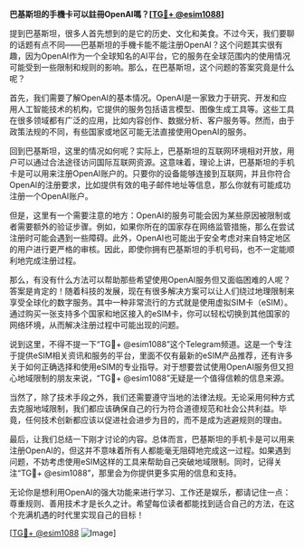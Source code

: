 **巴基斯坦的手機卡可以註冊OpenAI嗎？[[TG💪+ @esim1088](https://t.me/s/esim1088)]**

提到巴基斯坦，很多人首先想到的是它的历史、文化和美食。不过今天，我们要聊的话题有点不同——巴基斯坦的手機卡能不能注册OpenAI？这个问题其实很有趣，因为OpenAI作为一个全球知名的AI平台，它的服务在全球范围内的使用情况可能受到一些限制和规则的影响。那么，在巴基斯坦，这个问题的答案究竟是什么呢？

首先，我们需要了解OpenAI的基本情况。OpenAI是一家致力于研究、开发和应用人工智能技术的机构，它提供的服务包括语言模型、图像生成工具等。这些工具在很多领域都有广泛的应用，比如内容创作、数据分析、客户服务等。然而，由于政策法规的不同，有些国家或地区可能无法直接使用OpenAI的服务。

回到巴基斯坦，这里的情况如何呢？实际上，巴基斯坦的互联网环境相对开放，用户可以通过合法途径访问国际互联网资源。这意味着，理论上讲，巴基斯坦的手机卡是可以用来注册OpenAI账户的。只要你的设备能够连接到互联网，并且你符合OpenAI的注册要求，比如提供有效的电子邮件地址等信息，那么你就有可能成功注册一个OpenAI账户。

但是，这里有一个需要注意的地方：OpenAI的服务可能会因为某些原因被限制或者需要额外的验证步骤。例如，如果你所在的国家存在网络监管措施，那么在尝试注册时可能会遇到一些障碍。此外，OpenAI也可能出于安全考虑对来自特定地区的用户进行更严格的审核。因此，即使你拥有巴基斯坦的手机号码，也不一定能顺利地完成注册过程。

那么，有没有什么方法可以帮助那些希望使用OpenAI服务但又面临困难的人呢？答案是肯定的！随着科技的发展，现在有很多解决方案可以让人们绕过地理限制来享受全球化的数字服务。其中一种非常流行的方式就是使用虚拟SIM卡（eSIM）。通过购买一张支持多个国家和地区接入的eSIM卡，你可以轻松切换到其他国家的网络环境，从而解决注册过程中可能出现的问题。

说到这里，不得不提一下“TG💪+ @esim1088”这个Telegram频道。这是一个专注于提供eSIM相关资讯和服务的平台，里面不仅有最新的eSIM产品推荐，还有许多关于如何正确选择和使用eSIM的专业指导。对于想要尝试使用OpenAI服务但又担心地域限制的朋友来说，“TG💪+ @esim1088”无疑是一个值得信赖的信息来源。

当然了，除了技术手段之外，我们还需要遵守当地的法律法规。无论采用何种方式去克服地域限制，我们都应该确保自己的行为符合道德规范和社会公共利益。毕竟，任何技术创新都应该以促进社会进步为目的，而不是成为逃避规则的理由。

最后，让我们总结一下刚才讨论的内容。总体而言，巴基斯坦的手机卡是可以用来注册OpenAI的，但这并不意味着所有人都能毫无阻碍地完成这一过程。如果遇到问题，不妨考虑使用eSIM这样的工具来帮助自己突破地域限制。同时，记得关注“TG💪+ @esim1088”，那里会为你提供更多实用的信息和支持。

无论你是想利用OpenAI的强大功能来进行学习、工作还是娱乐，都请记住一点：尊重规则、善用技术才是长久之计。希望每位读者都能找到适合自己的方法，在这个充满机遇的时代里实现自己的目标！

[[TG💪+ @esim1088](https://t.me/s/esim1088) ![Image](https://i.postimg.cc/4NQfJmqS/Snipaste-2025-05-13-00-14-12.png)]